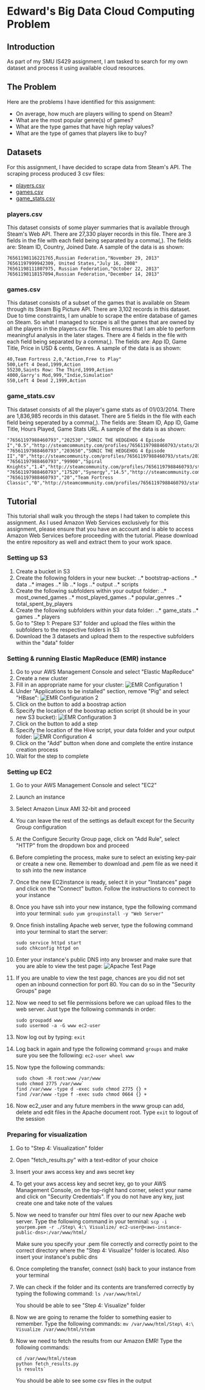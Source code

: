 # Edward's Big Data Cloud Computing Problem

## Introduction
As part of my SMU IS429 assignment, I am tasked to search for my own dataset and process it using available cloud resources.

## The Problem
Here are the problems I have identified for this assignment:
* On average, how much are players willing to spend on Steam?
* What are the most popular genre(s) of games?
* What are the type games that have high replay values?
* What are the type of games that players like to buy?

## Datasets
For this assignment, I have decided to scrape data from Steam's API. The scraping process produced 3 csv files:
* [players.csv](https://s3-ap-southeast-1.amazonaws.com/smu-is429-steam/data/players/players.csv)
* [games.csv](https://s3-ap-southeast-1.amazonaws.com/smu-is429-steam/data/games/games.csv)
* [game_stats.csv](https://s3-ap-southeast-1.amazonaws.com/smu-is429-steam/data/game_stats/game_stats.csv)

### players.csv
This dataset consists of some player summaries that is available through Steam's Web API. There are 27,330 player records in this file. There are 3 fields in the file with each field being separated by a comma(,). The fields are: Steam ID, Country, Joined Date. A sample of the data is as shown:

    76561198116221765,Russian Federation,"November 29, 2013"
    76561197999942309, United States,"July 16, 2008"
    76561198111807975, Russian Federation,"October 22, 2013"
    76561198118157094,Russian Federation,"December 14, 2013"

### games.csv
This dataset consists of a subset of the games that is available on Steam through its Steam Big Picture API. There are 3,102 records in this dataset. Due to time constraints, I am unable to scrape the entire database of games on Steam. So what I managed to scrape is all the games that are owned by all the players in the players.csv file. This ensures that I am able to perform meaningful analysis in the later stages. There are 4 fields in the file with each field being separated by a comma(,). The fields are: App ID, Game Title, Price in USD & cents, Genres. A sample of the data is as shown:

    40,Team Fortress 2,0,"Action,Free to Play"
    500,Left 4 Dead,1999,Action
    55230,Saints Row: The Third,1999,Action
    4000,Garry's Mod,999,"Indie,Simulation"
    550,Left 4 Dead 2,1999,Action

### game_stats.csv
This dataset consists of all the player's game stats as of 01/03/2014. There are 1,836,985 records in this dataset. There are 5 fields in the file with each field being seperated by a comma(,). The fields are: Steam ID, App ID, Game Title, Hours Played, Game Stats URL. A sample of the data is as shown:

    "76561197988460793","202530","SONIC THE HEDGEHOG 4 Episode I","0.5","http://steamcommunity.com/profiles/76561197988460793/stats/202530"
    "76561197988460793","203650","SONIC THE HEDGEHOG 4 Episode II","0","http://steamcommunity.com/profiles/76561197988460793/stats/203650"
    "76561197988460793","99900","Spiral Knights","1.4","http://steamcommunity.com/profiles/76561197988460793/stats/SpiralKnights"
    "76561197988460793","17520","Synergy","14.5","http://steamcommunity.com/profiles/76561197988460793/stats/Synergy"
    "76561197988460793","20","Team Fortress Classic","0","http://steamcommunity.com/profiles/76561197988460793/stats/20"

## Tutorial
This tutorial shall walk you through the steps I had taken to complete this assignment. As I used Amazon Web Services exclusively for this assignment, please ensure that you have an account and is able to access Amazon Web Services before proceeding with the tutorial. Please download the entire repository as well and extract them to your work space.

### Setting up S3
1. Create a bucket in S3
2. Create the following folders in your new bucket:
..* bootstrap-actions
..* data
..* images
..* lib
..* logs
..* output
..* scripts
3. Create the following subfolders within your output folder:
..* most_owned_games
..* most_played_games
..* popular_genres
..* total_spent_by_players
4. Create the following subfolders within your data folder:
..* game_stats
..* games
..* players
7. Go to "Step 1: Prepare S3" folder and upload the files within the subfolders to the respective folders in S3
8. Download the 3 datasets and upload them to the respective subfolders within the "data" folder

### Setting & running Elastic MapReduce (EMR) instance
1. Go to your AWS Management Console and select "Elastic MapReduce"
2. Create a new cluster
3. Fill in an appropriate name for your cluster: ![EMR Configuration 1](https://s3-ap-southeast-1.amazonaws.com/smu-is429-steam/images/EMR_Cluster_Configuration.png)
4. Under "Applications to be installed" section, remove "Pig" and select "HBase": ![EMR Configuration 2](https://s3-ap-southeast-1.amazonaws.com/smu-is429-steam/images/EMR_Cluster_Configuration2.png)
5. Click on the button to add a boostrap action
6. Specify the location of the boostrap action script (it should be in your new S3 bucket): ![EMR Configuration 3](https://s3-ap-southeast-1.amazonaws.com/smu-is429-steam/images/EMR_Cluster_Configuration3.png)
7. Click on the button to add a step
8. Specify the location of the Hive script, your data folder and your output folder: ![EMR Configuration 4](https://s3-ap-southeast-1.amazonaws.com/smu-is429-steam/images/EMR_Cluster_Configuration5.png)
9. Click on the "Add" button when done and complete the entire instance creation process
10. Wait for the step to complete

### Setting up EC2
1. Go to your AWS Management Console and select "EC2"
2. Launch an instance
3. Select Amazon Linux AMI 32-bit and proceed
4. You can leave the rest of the settings as default except for the Security Group configuration
5. At the Configure Security Group page, click on "Add Rule", select "HTTP" from the dropdown box and proceed
5. Before completing the process, make sure to select an existing key-pair or create a new one. Remember to download and .pem file as we need it to ssh into the new instance
6. Once the new EC2instance is ready, select it in your "Instances" page and click on the "Connect" button. Follow the instructions to connect to your instance
7. Once you have ssh into your new instance, type the following command into your terminal:
    `sudo yum groupinstall -y "Web Server"`
8. Once finish installing Apache web server, type the following command into your terminal to start the server:
    ```
    sudo service httpd start
    sudo chkconfig httpd on
    ```
    
9. Enter your instance's public DNS into any browser and make sure that you are able to view the test page: ![Apache Test Page](https://s3-ap-southeast-1.amazonaws.com/smu-is429-steam/images/ec3.png)
10. If you are unable to view the test page, chances are you did not set open an inbound connection for port 80. You can do so in the "Security Groups" page
11. Now we need to set file permissions before we can upload files to the web server. Just type the following commands in order:
    ```
    sudo groupadd www
    sudo usermod -a -G www ec2-user
    ```

12. Now log out by typing: `exit`
13. Log back in again and type the following command `groups` and make sure you see the following: `ec2-user wheel www`
14. Now type the following commands:
    ```
    sudo chown -R root:www /var/www
    sudo chmod 2775 /var/www`
    find /var/www -type d -exec sudo chmod 2775 {} +
    find /var/www -type f -exec sudo chmod 0664 {} +
    ```

15. Now ec2_user and any future members in the www group can add, delete and edit files in the Apache document root. Type `exit` to logout of the session

### Preparing for visualization
1. Go to "Step 4: Visualization" folder
2. Open "fetch_results.py" with a text-editor of your choice
3. Insert your aws access key and aws secret key
4. To get your aws access key and secret key, go to your AWS Management Console, on the top-right hand corner, select your name and click on "Security Credentials". If you do not have any key, just create one and take note of the values
5. Now we need to transfer our html files over to our new Apache web server. Type the following command in your terminal:
    `scp -i yourpem.pem -r ./Step\ 4:\ Visualize/ ec2-user@<aws-instance-public-dns>:/var/www/html/`

   Make sure you specify your .pem file correctly and correctly point to the correct directory where the "Step 4: Visualize" folder is located. Also insert your instance's public dns
6. Once completing the transfer, connect (ssh) back to your instance from your terminal
7. We can check if the folder and its contents are transferred correctly by typing the following command:
    `ls /var/www/html/`

   You should be able to see "Step 4: Visualize" folder
8. Now we are going to rename the folder to something easier to remember. Type the following commands:
    `mv /var/www/html/Step\ 4:\ Visualize /var/www/html/steam`
9. Now we need to fetch the results from our Amazon EMR! Type the following commands:
    ```
    cd /var/www/html/steam
    python fetch_results.py
    ls results`
    ```

   You should be able to see some csv files in the output
